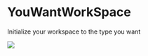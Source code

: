 # YouWantWorkSpace

Initialize your workspace to the type you want


![](assets/images/YouWantWorkSpace.gif)